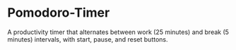 # Pomodoro-Timer
A productivity timer that alternates between work (25 minutes) and break (5 minutes) intervals, with start, pause, and reset buttons.
